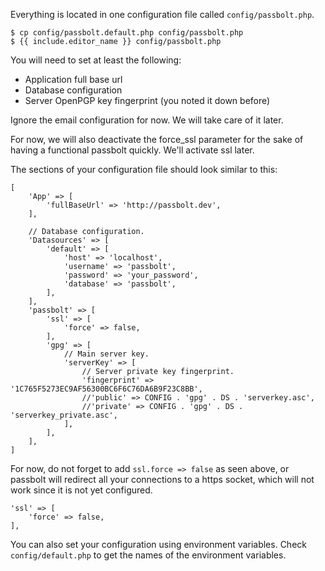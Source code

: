 Everything is located in one configuration file called `config/passbolt.php`.

```shell
$ cp config/passbolt.default.php config/passbolt.php
$ {{ include.editor_name }} config/passbolt.php
```

You will need to set at least the following:
- Application full base url
- Database configuration
- Server OpenPGP key fingerprint (you noted it down before)

Ignore the email configuration for now. We will take care of it later.

For now, we will also deactivate the force_ssl parameter for the sake of having a functional passbolt
quickly. We'll activate ssl later.

The sections of your configuration file should look similar to this:

```
[
    'App' => [
        'fullBaseUrl' => 'http://passbolt.dev',
    ],

    // Database configuration.
    'Datasources' => [
        'default' => [
            'host' => 'localhost',
            'username' => 'passbolt',
            'password' => 'your_password',
            'database' => 'passbolt',
        ],
    ],
    'passbolt' => [
        'ssl' => [
            'force' => false,
        ],
        'gpg' => [ 
            // Main server key.
            'serverKey' => [
                // Server private key fingerprint.
                'fingerprint' => '1C765F5273EC9AF56300BC6F6C76DA6B9F23C8BB',
                //'public' => CONFIG . 'gpg' . DS . 'serverkey.asc',
                //'private' => CONFIG . 'gpg' . DS . 'serverkey_private.asc',
            ],
        ],
    ],
]
```

For now, do not forget to add `ssl.force => false` as seen above, or passbolt will redirect all your connections to a https socket, which will not work since it is not yet configured.
```
'ssl' => [
    'force' => false,
],
```

You can also set your configuration using environment variables.
Check `config/default.php` to get the names of the environment variables.